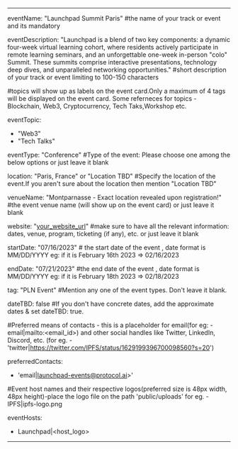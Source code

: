 ---
 eventName: "Launchpad Summit Paris" #the name of your track or event and its mandatory

 eventDescription: "Launchpad is a blend of two key components:  a dynamic four-week virtual learning cohort, where residents actively participate in remote learning seminars, and an unforgettable one-week in-person "colo" Summit.  These summits comprise interactive presentations, technology deep dives, and unparalleled networking opportunities." #short description of your track or event limiting to 100-150 characters

 #topics will show up as labels on the event card.Only a maximum of 4 tags will be displayed on the event card. Some referneces for topics - Blockchain, Web3, Cryptocurrency, Tech Taks,Workshop etc.

 eventTopic: 
   - "Web3"
   - "Tech Talks"

 eventType: "Conference" #Type of the event: Please choose one among the below options or just leave it blank

 location: "Paris, France" or "Location TBD" #Specify the location of the event.If you aren't sure about the location then mention "Location TBD"

 venueName: "Montparnasse - Exact location revealed upon registration!" #the event venue name (will show up on the event card) or just leave it blank

 website: "[your_website_url](https://protocol.ai/blog/launchpad-summit-paris-2023/)" #make sure to have all the relevant information: dates, venue, program, ticketing (if any), etc. or just leave it blank

 startDate: "07/16/2023" # the start date of the event , date format is MM/DD/YYYY eg: if it is February 16th 2023 => 02/16/2023

 endDate: "07/21/2023" #the end date of the event , date format is MM/DD/YYYY eg: if it is February 18th 2023 => 02/18/2023

 tag: "PLN Event" #Mention any one of the event types. Don't leave it blank.

 dateTBD: false #If you don't have concrete dates, add the approximate dates & set dateTBD: true.

 #Preferred means of contacts - this is a placeholder for email(for eg:  - email|mailto:<email_id>) and other social handles like Twitter, LinkedIn, Discord, etc. (for eg.   - 'twitter|https://twitter.com/IPFS/status/1629199396700098560?s=20')

 preferredContacts:
   - 'email|launchpad-events@protocol.ai>'

 #Event host names and their respective logos(preferred size is 48px width, 48px height)-place the logo file on the path 'public/uploads' for eg.   - IPFS|ipfs-logo.png

 eventHosts:
   - Launchpad|<host_logo>
 ---
